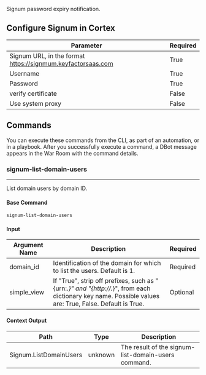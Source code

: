 Signum password expiry notification.

## Configure Signum in Cortex


| **Parameter** | **Required** |
| --- | --- |
| Signum URL, in the format <https://signmum.keyfactorsaas.com> | True |
| Username | True |
| Password | True |
| verify certificate | False |
| Use system proxy | False |


## Commands

You can execute these commands from the CLI, as part of an automation, or in a playbook.
After you successfully execute a command, a DBot message appears in the War Room with the command details.

### signum-list-domain-users

***
List domain users by domain ID.

#### Base Command

`signum-list-domain-users`

#### Input

| **Argument Name** | **Description** | **Required** |
| --- | --- | --- |
| domain_id | Identification of the domain for which to list the users.  Default is 1. | Required | 
| simple_view | If "True", strip off prefixes, such as "{urn:.*}" and "{http://.*}", from each dictionary key name. Possible values are: True, False. Default is True. | Optional | 

#### Context Output

| **Path** | **Type** | **Description** |
| --- | --- | --- |
| Signum.ListDomainUsers | unknown | The result of the signum-list-domain-users command. | 